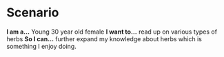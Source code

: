 # Scenario

**I am a…** Young 30 year old female
**I want to…** read up on various types of herbs
**So I can…** further expand my knowledge about herbs which is something I enjoy doing.



